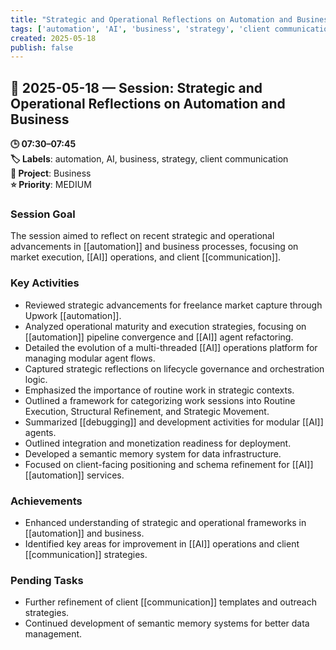 ```yaml
---
title: "Strategic and Operational Reflections on Automation and Business"
tags: ['automation', 'AI', 'business', 'strategy', 'client communication']
created: 2025-05-18
publish: false
---
```


## 📅 2025-05-18 — Session: Strategic and Operational Reflections on Automation and Business

**🕒 07:30–07:45**  
**🏷️ Labels**: automation, AI, business, strategy, client communication  
**📂 Project**: Business  
**⭐ Priority**: MEDIUM  


### Session Goal
The session aimed to reflect on recent strategic and operational advancements in [[automation]] and business processes, focusing on market execution, [[AI]] operations, and client [[communication]].

### Key Activities
- Reviewed strategic advancements for freelance market capture through Upwork [[automation]].
- Analyzed operational maturity and execution strategies, focusing on [[automation]] pipeline convergence and [[AI]] agent refactoring.
- Detailed the evolution of a multi-threaded [[AI]] operations platform for managing modular agent flows.
- Captured strategic reflections on lifecycle governance and orchestration logic.
- Emphasized the importance of routine work in strategic contexts.
- Outlined a framework for categorizing work sessions into Routine Execution, Structural Refinement, and Strategic Movement.
- Summarized [[debugging]] and development activities for modular [[AI]] agents.
- Outlined integration and monetization readiness for deployment.
- Developed a semantic memory system for data infrastructure.
- Focused on client-facing positioning and schema refinement for [[AI]] [[automation]] services.

### Achievements
- Enhanced understanding of strategic and operational frameworks in [[automation]] and business.
- Identified key areas for improvement in [[AI]] operations and client [[communication]] strategies.

### Pending Tasks
- Further refinement of client [[communication]] templates and outreach strategies.
- Continued development of semantic memory systems for better data management.
